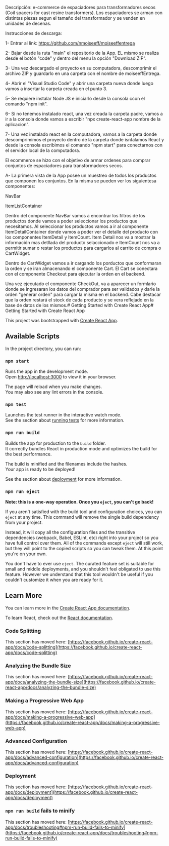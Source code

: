 Descripción: e-commerce de espaciadores para transformadores secos (Coil spacers for cast resine transformers). Los espaciadores se arman con distintas piezas segun el tamaño del transformador y se venden en unidades de decenas.

Instrucciones de descarga:

1- Entrar al link: https://github.com/nmoiseeff/moiseeffentrega

2- Bajar desde la ruta "main" el repositorio de la App. EL mismo se realiza desde el botón "code" y dentro del menu la opción "Download ZIP".

3- Una vez descargado el proyecto en su computadora, descomprimir el archivo ZIP y guardarlo en una carpeta con el nombre de moiseeffEntrega.

4- Abrir el "Visual Studio Code" y abrir una carpeta nueva donde luego vamos a insertar la carpeta creada en el punto 3.

5- Se requiere instalar Node JS e iniciarlo desde la consola ccon el comando "npm init". 

6- Si no tenemos instalado react, una vez creada la carpeta padre, vamos a ir a la consola donde vamos a escribir "npx create-react-app nombre de la aplicacion".

7- Una vez instalado react en la computadora, vamos a la carpeta donde descomprimimos el proyecto dentro de la carpeta donde isntalamos React y desde la consola escribimos el comando "npm start" para conectarnos con el servidor local de la computadora.

El ecommerce se hizo con el objetivo de armar ordenes para comprar conjuntos de espaciadores para transformadores secos. 

A- La primera vista de la App posee un muestreo de todos los productos que componen los conjuntos. En la misma se pueden ver los siguientesa componentes:

NavBar

ItemListContainer 

Dentro del componente NavBar vamos a encontrar los filtros de los productos donde vamos a poder seleccionar los productos que necesitamos. Al seleccionar los productos vamos a ir al componente ItemDetailContainer donde vamos a poder ver el detalle del producto con los componentes ItemDetail y ItemCount.
Item Detail nos va a mostrar la información mas detllada del producto selaccionado e ItemCount nos va a permitir sumar o restar los productos para cargarlos al carrito de compra o CartWidget.

Dentro de CartWidget vamos a ir cargando los porductos que conformaran la orden y se iran almacenando el componente Cart. 
El Cart se conectara con el componente Checkout para ejecutar la orden en el backend. 

Una vez ejecutado el componente CheckOut, va a aparecer un formlario donde se ingresaran los datos del comprador para ser validados y darle la orden "generar orden" para cargar la misma en el backend. Cabe destacar que la orden restará el stock de cada producto y se vera reflejado en la base de datos de los mismos.# Getting Started with Create React App# Getting Started with Create React App

This project was bootstrapped with [Create React App](https://github.com/facebook/create-react-app).

## Available Scripts

In the project directory, you can run:

### `npm start`

Runs the app in the development mode.\
Open [http://localhost:3000](http://localhost:3000) to view it in your browser.

The page will reload when you make changes.\
You may also see any lint errors in the console.

### `npm test`

Launches the test runner in the interactive watch mode.\
See the section about [running tests](https://facebook.github.io/create-react-app/docs/running-tests) for more information.

### `npm run build`

Builds the app for production to the `build` folder.\
It correctly bundles React in production mode and optimizes the build for the best performance.

The build is minified and the filenames include the hashes.\
Your app is ready to be deployed!

See the section about [deployment](https://facebook.github.io/create-react-app/docs/deployment) for more information.

### `npm run eject`

**Note: this is a one-way operation. Once you `eject`, you can't go back!**

If you aren't satisfied with the build tool and configuration choices, you can `eject` at any time. This command will remove the single build dependency from your project.

Instead, it will copy all the configuration files and the transitive dependencies (webpack, Babel, ESLint, etc) right into your project so you have full control over them. All of the commands except `eject` will still work, but they will point to the copied scripts so you can tweak them. At this point you're on your own.

You don't have to ever use `eject`. The curated feature set is suitable for small and middle deployments, and you shouldn't feel obligated to use this feature. However we understand that this tool wouldn't be useful if you couldn't customize it when you are ready for it.

## Learn More

You can learn more in the [Create React App documentation](https://facebook.github.io/create-react-app/docs/getting-started).

To learn React, check out the [React documentation](https://reactjs.org/).

### Code Splitting

This section has moved here: [https://facebook.github.io/create-react-app/docs/code-splitting](https://facebook.github.io/create-react-app/docs/code-splitting)

### Analyzing the Bundle Size

This section has moved here: [https://facebook.github.io/create-react-app/docs/analyzing-the-bundle-size](https://facebook.github.io/create-react-app/docs/analyzing-the-bundle-size)

### Making a Progressive Web App

This section has moved here: [https://facebook.github.io/create-react-app/docs/making-a-progressive-web-app](https://facebook.github.io/create-react-app/docs/making-a-progressive-web-app)

### Advanced Configuration

This section has moved here: [https://facebook.github.io/create-react-app/docs/advanced-configuration](https://facebook.github.io/create-react-app/docs/advanced-configuration)

### Deployment

This section has moved here: [https://facebook.github.io/create-react-app/docs/deployment](https://facebook.github.io/create-react-app/docs/deployment)

### `npm run build` fails to minify

This section has moved here: [https://facebook.github.io/create-react-app/docs/troubleshooting#npm-run-build-fails-to-minify](https://facebook.github.io/create-react-app/docs/troubleshooting#npm-run-build-fails-to-minify)
